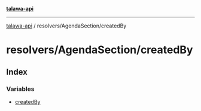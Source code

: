 [**talawa-api**](../../../README.md)

***

[talawa-api](../../../modules.md) / resolvers/AgendaSection/createdBy

# resolvers/AgendaSection/createdBy

## Index

### Variables

- [createdBy](variables/createdBy.md)
